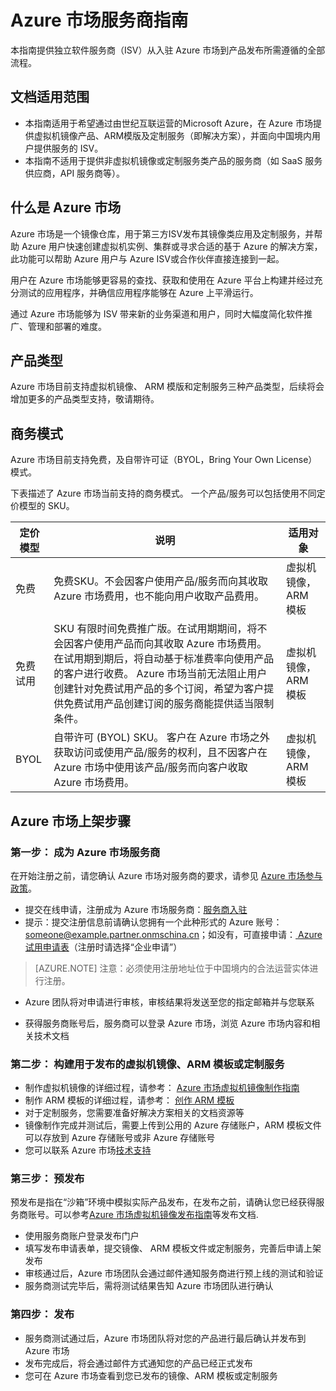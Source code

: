 # Azure 市场服务商指南


本指南提供独立软件服务商（ISV）从入驻 Azure 市场到产品发布所需遵循的全部流程。

## 文档适用范围
- 本指南适用于希望通过由世纪互联运营的Microsoft Azure，在 Azure 市场提供虚拟机镜像产品、ARM模版及定制服务（即解决方案），并面向中国境内用户提供服务的 ISV。
- 本指南不适用于提供非虚拟机镜像或定制服务类产品的服务商（如 SaaS 服务供应商，API 服务商等）。

## 什么是 Azure 市场

Azure 市场是一个镜像仓库，用于第三方ISV发布其镜像类应用及定制服务，并帮助 Azure 用户快速创建虚拟机实例、集群或寻求合适的基于 Azure 的解决方案，此功能可以帮助 Azure 用户与 Azure ISV或合作伙伴直接连接到一起。

用户在 Azure 市场能够更容易的查找、获取和使用在 Azure 平台上构建并经过充分测试的应用程序，并确信应用程序能够在 Azure 上平滑运行。

通过 Azure 市场能够为 ISV 带来新的业务渠道和用户，同时大幅度简化软件推广、管理和部署的难度。

## 产品类型

Azure 市场目前支持虚拟机镜像、 ARM 模版和定制服务三种产品类型，后续将会增加更多的产品类型支持，敬请期待。

## 商务模式

Azure 市场目前支持免费，及自带许可证（BYOL，Bring Your Own License）模式。

下表描述了 Azure 市场当前支持的商务模式。 一个产品/服务可以包括使用不同定价模型的 SKU。

| **定价模型** | **说明** | **适用对象** |
| --- | --- | --- |
| 免费 | 免费SKU。不会因客户使用产品/服务而向其收取 Azure 市场费用，也不能向用户收取产品费用。 | 虚拟机镜像，ARM 模板|
| 免费试用 | SKU 有限时间免费推广版。在试用期期间，将不会因客户使用产品而向其收取 Azure 市场费用。 在试用期到期后，将自动基于标准费率向使用产品的客户进行收费。 Azure 市场当前无法阻止用户创建针对免费试用产品的多个订阅，希望为客户提供免费试用产品创建订阅的服务商能提供适当限制条件。 | 虚拟机镜像，ARM 模板 |
| BYOL | 自带许可 (BYOL) SKU。 客户在 Azure 市场之外获取访问或使用产品/服务的权利，且不因客户在 Azure 市场中使用该产品/服务而向客户收取 Azure 市场费用。 | 虚拟机镜像，ARM 模板 |


## Azure 市场上架步骤

### 第一步： 成为 Azure 市场服务商

在开始注册之前，请您确认 Azure 市场对服务商的要求，请参见 [Azure 市场参与政策](~/Documentation/isvpolicy/)。

- 提交在线申请，注册成为 Azure 市场服务商：[服务商入驻](~/ISV/New/)
- 提示：提交注册信息前请确认您拥有一个此种形式的 Azure 账号：someone@example.partner.onmschina.cn；如没有，可直接申请：[ Azure 试用申请表](https://www.azure.cn/pricing/1rmb-trial-full/?form-type=identityauth)（注册时请选择“企业申请”）

> [AZURE.NOTE] 注意：必须使用注册地址位于中国境内的合法运营实体进行注册。

- Azure 团队将对申请进行审核，审核结果将发送至您的指定邮箱并与您联系

- 获得服务商账号后，服务商可以登录 Azure 市场，浏览 Azure 市场内容和相关技术文档


### 第二步： 构建用于发布的虚拟机镜像、ARM 模板或定制服务

- 制作虚拟机镜像的详细过程，请参考： [Azure 市场虚拟机镜像制作指南](~/Documentation/imageguide/)
- 制作 ARM 模板的详细过程，请参考： [创作 ARM 模板](https://docs.azure.cn/zh-cn/azure-resource-manager/resource-group-authoring-templates)
- 对于定制服务，您需要准备好解决方案相关的文档资源等
- 镜像制作完成并测试后，需要上传到公用的 Azure 存储账户，ARM 模板文件可以存放到 Azure 存储账号或非 Azure 存储账号
- 您可以联系 Azure 市场[技术支持](~/contact/feedback)


### 第三步： 预发布

预发布是指在“沙箱”环境中模拟实际产品发布，在发布之前，请确认您已经获得服务商账号。可以参考[Azure 市场虚拟机镜像发布指南](~/documentation/article/imagepublishguide/)等发布文档.

- 使用服务商账户登录发布门户
- 填写发布申请表单，提交镜像、 ARM 模板文件或定制服务，完善后申请上架发布
- 审核通过后，Azure 市场团队会通过邮件通知服务商进行预上线的测试和验证
- 服务商测试完毕后，需将测试结果告知 Azure 市场团队进行确认

### 第四步： 发布

- 服务商测试通过后，Azure 市场团队将对您的产品进行最后确认并发布到 Azure 市场
- 发布完成后，将会通过邮件方式通知您的产品已经正式发布
- 您可在 Azure 市场查看到您已发布的镜像、ARM 模板或定制服务
